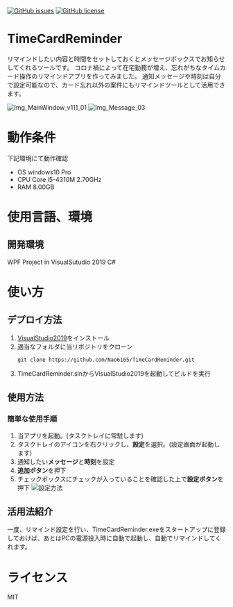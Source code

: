 <a href="https://github.com/Nao6165/TimeCardReminder/issues"><img alt="GitHub issues" src="https://img.shields.io/github/issues/Nao6165/TimeCardReminder"></a>
[![GitHub license](https://img.shields.io/github/license/Nao6165/TimeCardReminder)](https://github.com/Nao6165/TimeCardReminder/blob/master/LICENSE)
# TimeCardReminder
リマインドしたい内容と時間をセットしておくとメッセージボックスでお知らせしてくれるツールです。
コロナ禍によって在宅勤務が増え、忘れがちなタイムカード操作のリマインドアプリを作ってみました。
通知メッセージや時刻は自分で設定可能なので、カード忘れ以外の案件にもリマインドツールとして活用できます。

![Img_MainWindow_v111_01](https://user-images.githubusercontent.com/54632092/90096300-de5c8300-dd6d-11ea-8a9f-7945ea2b6528.PNG)
![Img_Message_03](https://user-images.githubusercontent.com/54632092/90096676-e10ba800-dd6e-11ea-8167-734f9ce09911.png)
# 動作条件
下記環境にて動作確認
- OS
  windows10 Pro
- CPU
  Core i5-4310M 2.70GHz
- RAM
  8.00GB
# 使用言語、環境
## 開発環境
WPF Project in VisualSutudio 2019 C#
# 使い方
## デプロイ方法
1. [VisualStudio2019](https://visualstudio.microsoft.com/ja/downloads/)をインストール
2. 適当なフォルダに当リポジトリをクローン
   ```
   git clone https://github.com/Nao6165/TimeCardReminder.git
   ```
3. TimeCardReminder.slnからVisualStudio2019を起動してビルドを実行
## 使用方法
### 簡単な使用手順
1. 当アプリを起動。(タスクトレイに常駐します)
2. タスクトレイのアイコンを右クリックし、**設定**を選択。(設定画面が起動します)
3. 通知したい**メッセージ**と**時刻**を設定
4. **追加ボタン**を押下
5. チェックボックスにチェックが入っていることを確認した上で**設定ボタン**を押下
![設定方法](https://user-images.githubusercontent.com/54632092/87239912-56721900-c44f-11ea-9121-01503b85c456.gif)
## 活用法紹介
一度、リマインド設定を行い、TimeCardReminder.exeをスタートアップに登録しておけば、あとはPCの電源投入時に自動で起動し、自動でリマインドしてくれます。
# ライセンス
MIT
